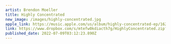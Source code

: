 ```yaml
---
artist: Brendon Moeller
title: Highly Concentrated
new_image: /images/highly-concentrated.jpg
apple_link: https://music.apple.com/us/album/highly-concentrated-ep/1625166613
link: https://www.dropbox.com/s/mtefw0kdiacth7g/HighlyConcentrated.zip?dl=1
published_date: 2022-07-09T03:12:23.890Z
---
```


